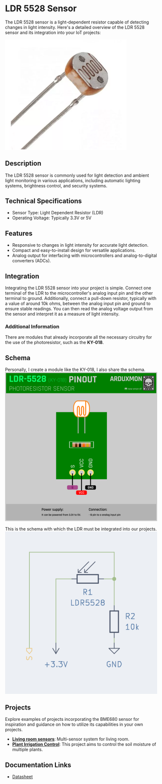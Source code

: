 # LDR 5528 Sensor

The LDR 5528 sensor is a light-dependent resistor capable of detecting changes in light intensity. Here's a detailed
overview of the LDR 5528 sensor and its integration into your IoT projects:

[<img src="pictures/LDR-5528.png" width="400" alt="LDR-552"/>](pictures/LDR-5528.png)

## Description

The LDR 5528 sensor is commonly used for light detection and ambient light monitoring in various applications, including
automatic lighting systems, brightness control, and security systems.

## Technical Specifications

- Sensor Type: Light Dependent Resistor (LDR)
- Operating Voltage: Typically 3.3V or 5V

## Features

- Responsive to changes in light intensity for accurate light detection.
- Compact and easy-to-install design for versatile applications.
- Analog output for interfacing with microcontrollers and analog-to-digital converters (ADCs).

## Integration

Integrating the LDR 5528 sensor into your project is simple. Connect one terminal of the LDR to the microcontroller's
analog input pin and the other terminal to ground. Additionally, connect a pull-down resistor, typically with a value of
around 10k ohms, between the analog input pin and ground to ensure stable readings. You can then read the analog voltage
output from the sensor and interpret it as a measure of light intensity.

### Additional Information

There are modules that already incorporate all the necessary circuitry for the use of the photoresistor, such as the
**KY-018**.

## Schema


Personally, I create a module like the KY-018, I also share the schema.
[<img src="schemas/LDR-5528-Pinout.png" width="500" alt="Pinout"/>](schemas/LDR-5528-Pinout.png)

This is the schema with which the LDR must be integrated into our projects.
[<img src="schemas/ldr-5528-schema.png" width="500" alt="Schema"/>](schemas/ldr-5528-schema.png)


## Projects
Explore examples of projects incorporating the BME680 sensor for inspiration and guidance on how to utilize its capabilities in your own projects.

- [**Living room sensors**](../../../../Projects/Living%20room%20sensors/README.md): Multi-sensor system for living room.
- [**Plant Irrigation Control**](../../../../Projects/Plant%20irrigation%20control/README.md): This project aims to control the soil moisture of multiple plants.

## Documentation Links

- [Datasheet](pdf/SEN-09088.pdf)

